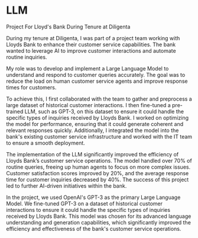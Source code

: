 # LLM
Project For Lloyd's Bank During Tenure at Diligenta

During my tenure at Diligenta, I was part of a project team working with Lloyds Bank to enhance their customer service capabilities. The bank wanted to leverage AI to improve customer interactions and automate routine inquiries.

My role was to develop and implement a Large Language Model to understand and respond to customer queries accurately. The goal was to reduce the load on human customer service agents and improve response times for customers. 

To achieve this, I first collaborated with the team to gather and preprocess a large dataset of historical customer interactions. I then fine-tuned a pre-trained LLM, such as GPT-3, on this dataset to ensure it could handle the specific types of inquiries received by Lloyds Bank. I worked on optimizing the model for performance, ensuring that it could generate coherent and relevant responses quickly. Additionally, I integrated the model into the bank's existing customer service infrastructure and worked with the IT team to ensure a smooth deployment. 

The implementation of the LLM significantly improved the efficiency of Lloyds Bank’s customer service operations. The model handled over 70% of routine queries, freeing up human agents to focus on more complex issues. Customer satisfaction scores improved by 20%, and the average response time for customer inquiries decreased by 40%. The success of this project led to further AI-driven initiatives within the bank.

In the project, we used OpenAI's GPT-3 as the primary Large Language Model. We fine-tuned GPT-3 on a dataset of historical customer interactions to ensure it could handle the specific types of inquiries received by Lloyds Bank. This model was chosen for its advanced language understanding and generation capabilities, which significantly improved the efficiency and effectiveness of the bank's customer service operations.
